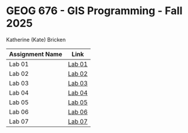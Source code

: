 # GEOG 676 - GIS Programming - Fall 2025
Katherine (Kate) Bricken

|Assignment Name | Link | 
|----------------|------|
|Lab 01|[Lab 01](https://github.com/KTB2025/Bricken-Online-GEOG676-Fall2025.git)|
|Lab 02|[Lab 02](Lab02/README.md)|
|Lab 03|[Lab 03](Lab03/README.md)|
|Lab 04|[Lab 04](Lab04/README.md)|
|Lab 05|[Lab 05](Lab05/README.md)|
|Lab 06|[Lab 06](Lab06/README.md)|
|Lab 07|[Lab 07](Lab07/README.md)|
